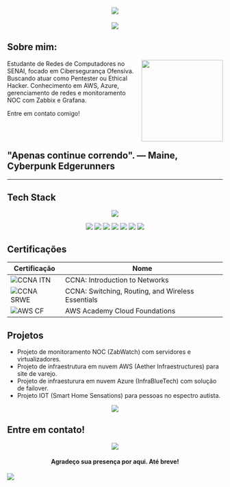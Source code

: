 <h1 align="center">
  <img src="https://capsule-render.vercel.app/api?type=rect&height=300&color=363636&text=Antônio%20Cerdeira🕵️&fontAlign=50&animation=fadeIn&fontColor=C70000FF">
    </h1>

  <p align="center">
    <img src="https://readme-typing-svg.herokuapp.com?font=jetBrains+Mono&duration=1500&pause=5000&color=C70000&center=true&vCenter=true&width=435&lines=Penetration+Tester+%7C+Ethical+Hacker">
  </p>

  ## Sobre mim:

  <img align="right" height="190" src="https://i.pinimg.com/originals/00/75/ab/0075abd91b7b82a30470c81fff49ce4d.gif">

Estudante de Redes de Computadores no SENAI, focado em Cibersegurança Ofensiva. Buscando 
atuar como Pentester ou Ethical Hacker. Conhecimento em AWS, Azure, gerenciamento de redes 
e monitoramento NOC com Zabbix e Grafana.

Entre em contato comigo!

<br><br>

## "Apenas continue correndo". — Maine, Cyberpunk Edgerunners ##

---

## Tech Stack

<p align="center">
  <img src="https://skillicons.dev/icons?i=kali,linux,aws,azure,git,github,grafana,windows,nginx,debian,arduino,cpp">
</p>
<p align="center">
  <img src="https://img.shields.io/badge/MariaDB-003545?logo=mariadb&logoColor=white">
  <img src="https://img.shields.io/badge/Debian-A81D33?logo=debian&logoColor=fff">
  <img src="https://img.shields.io/badge/Kali%20Linux-557C94?logo=kalilinux&logoColor=fff">
  <img src="https://img.shields.io/badge/Linux-FCC624?logo=linux&logoColor=black">
  <img src="https://custom-icon-badges.demolab.com/badge/Windows-0078D6?logo=windows11&logoColor=white">
  <img src="https://img.shields.io/badge/C++-%2300599C.svg?logo=c%2B%2B&logoColor=white">
  <img src="https://img.shields.io/badge/Git-F05032?logo=git&logoColor=fff">
</p>

## Certificações

| Certificação | Nome |
| --- | --- |
| ![CCNA ITN](https://img.shields.io/badge/%20CCNA_ITN-t?style=for-the-badge&logo=cisco&logoColor=blue&labelColor=white&color=black) | CCNA: Introduction to Networks |
| ![CCNA SRWE](https://img.shields.io/badge/CCNA_SRWE-t?style=for-the-badge&logo=cisco&logoColor=blue&labelColor=white&color=black) | CCNA: Switching, Routing, and Wireless Essentials |
| ![AWS CF](https://img.shields.io/badge/_-AWS_CF-t?style=for-the-badge&logo=amazonwebservices&logoColor=black&labelColor=orange&color=black) | AWS Academy Cloud Foundations | 

## Projetos

- Projeto de monitoramento NOC (ZabWatch) com servidores e virtualizadores.
- Projeto de infraestrutura em nuvem AWS (Aether Infraestructures) para site de varejo.
- Projeto de infraesturura em nuvem Azure (InfraBlueTech) com solução de failover.
- Projeto IOT (Smart Home Sensations) para pessoas no espectro autista.
  
<p align="center">
  <img src="[![GitHub Streak]([![GitHub Streak](https://streak-stats.demolab.com?user=antonioethicalhacker)](https://git.io/streak-stats)">
</p>

## Entre em contato!

<p align="center">
  <a href="https://www.linkedin.com/in/antônio-cerdeira-983580332"><img src="https://custom-icon-badges.demolab.com/badge/LinkedIn-0A66C2?logo=linkedin-white&logoColor=fff"></a>
</p>
  <h4 align="center">
    Agradeço sua presença por aqui. Até breve!
  </h4>
  
  ![](https://komarev.com/ghpvc/?username=antonioethicalhacker&color=4B0082)
